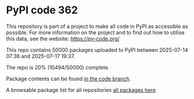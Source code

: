 # PyPI code 362

This repository is part of a project to make all code in PyPI as accessible as possible. For more information 
on the project and to find out how to utilise this data, see the website: https://py-code.org/

This repo contains 50000 packages uploaded to PyPI between 
2025-07-14 07:36 and 2025-07-17 19:37.

The repo is 20% (10494/50000) complete.

Package contents can be found [in the code branch](https://github.com/pypi-data/pypi-mirror-362/tree/code/packages).

A browsable package list for all repositories [all packages here](https://py-code.org/repositories/pypi-mirror-362).


